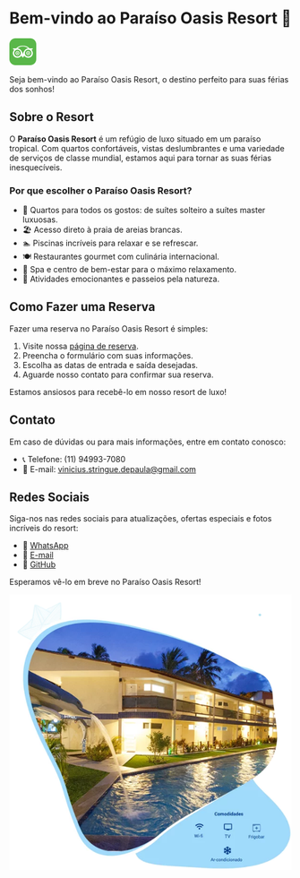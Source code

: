 # Bem-vindo ao Paraíso Oasis Resort 🌴

![Logo do Paraíso Oasis Resort](images/logo.png)

Seja bem-vindo ao Paraíso Oasis Resort, o destino perfeito para suas férias dos sonhos!

## Sobre o Resort

O **Paraíso Oasis Resort** é um refúgio de luxo situado em um paraíso tropical. Com quartos confortáveis, vistas deslumbrantes e uma variedade de serviços de classe mundial, estamos aqui para tornar as suas férias inesquecíveis.

### Por que escolher o Paraíso Oasis Resort?

- 🏨 Quartos para todos os gostos: de suítes solteiro a suítes master luxuosas.
- 🏖️ Acesso direto à praia de areias brancas.
- 🏊 Piscinas incríveis para relaxar e se refrescar.
- 🍽️ Restaurantes gourmet com culinária internacional.
- 💆 Spa e centro de bem-estar para o máximo relaxamento.
- 🌅 Atividades emocionantes e passeios pela natureza.

## Como Fazer uma Reserva

Fazer uma reserva no Paraíso Oasis Resort é simples:

1. Visite nossa [página de reserva](#reserva).
2. Preencha o formulário com suas informações.
3. Escolha as datas de entrada e saída desejadas.
4. Aguarde nosso contato para confirmar sua reserva.

Estamos ansiosos para recebê-lo em nosso resort de luxo!

## Contato

Em caso de dúvidas ou para mais informações, entre em contato conosco:

- 📞 Telefone: (11) 94993-7080
- 📧 E-mail: [vinicius.stringue.depaula@gmail.com](mailto:vinicius.stringue.depaula@gmail.com)

## Redes Sociais

Siga-nos nas redes sociais para atualizações, ofertas especiais e fotos incríveis do resort:

- 📱 [WhatsApp](#)
- 📧 [E-mail](#)
- 💼 [GitHub](#)

Esperamos vê-lo em breve no Paraíso Oasis Resort!

![Foto do Resort](images/hotel1.webp)

